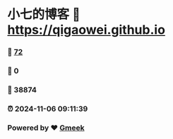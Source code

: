 # 小七的博客 :link: https://qigaowei.github.io 
### :page_facing_up: [72](https://qigaowei.github.io/tag.html) 
### :speech_balloon: 0 
### :hibiscus: 38874 
### :alarm_clock: 2024-11-06 09:11:39 
### Powered by :heart: [Gmeek](https://github.com/Meekdai/Gmeek)
